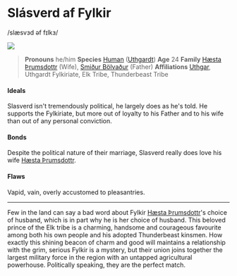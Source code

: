 # Slásverd af Fylkir
/slæsvɜd əf fɪlkɜ/

![](slasverd-af-fylkir.png)

> **Pronouns** he/him
> **Species** [Human](../../species/sapient/homonid/human) ([Uthgardt](../../index))
> **Age** 24
> **Family** [Hæsta Þrumsdottr](hæsta%20Þrumsdottr) (Wife), [Smiður Bölvaður](smiður_bölvaður) (Father)
> **Affiliations** [Uthgar](../../cosmology/daemons/apotheotes/uthgar), Uthgardt Fylkiriate, Elk Tribe, Thunderbeast Tribe

#### Ideals
Slasverd isn't tremendously political, he largely does as he's told. He supports the Fylkiriate, but more out of loyalty to his Father and to his wife than out of any personal conviction.

#### Bonds
Despite the political nature of their marriage, Slasverd really does love his wife [Hæsta Þrumsdottr](hæsta%20Þrumsdottr).

#### Flaws
Vapid, vain, overly accustomed to pleasantries.

---

Few in the land can say a bad word about Fylkir [Hæsta Þrumsdottr](hæsta%20Þrumsdottr)'s choice of husband, which is in part why he is her choice of husband. This beloved prince of the Elk tribe is a charming, handsome and courageous favourite among both his own people and his adopted Thunderbeast kinsmen. How exactly this shining beacon of charm and good will maintains a relationship with the grim, serious Fylkir is a mystery, but their union joins together the largest military force in the region with an untapped agricultural powerhouse. Politically speaking, they are the perfect match.